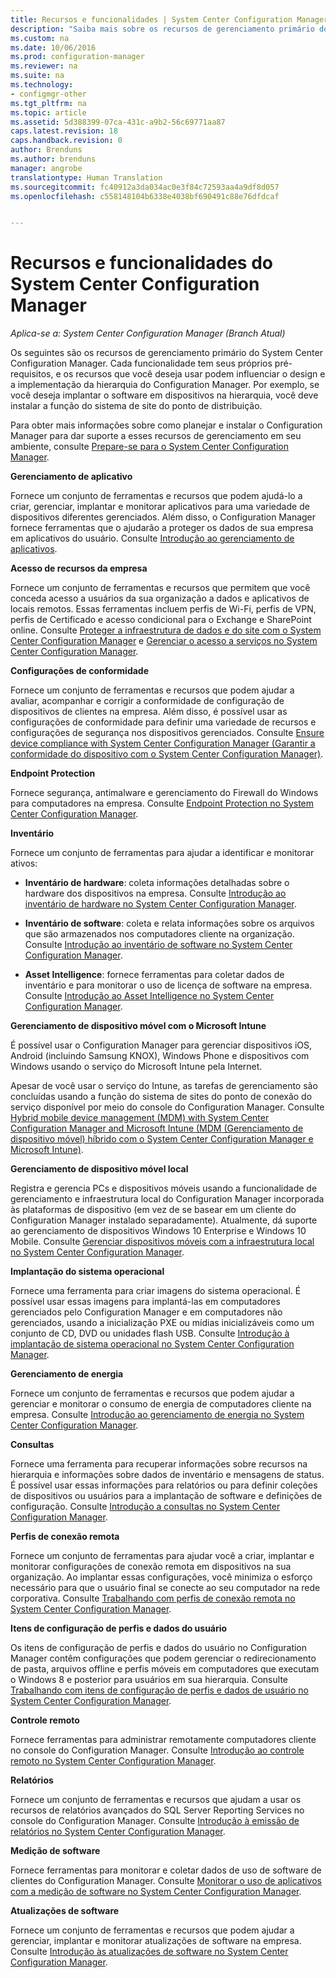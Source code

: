 ```yaml
---
title: Recursos e funcionalidades | System Center Configuration Manager
description: "Saiba mais sobre os recursos de gerenciamento primário do System Center Configuration Manager."
ms.custom: na
ms.date: 10/06/2016
ms.prod: configuration-manager
ms.reviewer: na
ms.suite: na
ms.technology:
- configmgr-other
ms.tgt_pltfrm: na
ms.topic: article
ms.assetid: 5d388399-07ca-431c-a9b2-56c69771aa87
caps.latest.revision: 18
caps.handback.revision: 0
author: Brenduns
ms.author: brenduns
manager: angrobe
translationtype: Human Translation
ms.sourcegitcommit: fc40912a3da034ac0e3f84c72593aa4a9df8d057
ms.openlocfilehash: c558148104b6338e4038bf690491c88e76dfdcaf


---
```

# <a name="features-and-capabilities-of-system-center-configuration-manager"></a>Recursos e funcionalidades do System Center Configuration Manager

*Aplica-se a: System Center Configuration Manager (Branch Atual)*

Os seguintes são os recursos de gerenciamento primário do System Center Configuration Manager. Cada funcionalidade tem seus próprios pré-requisitos, e os recursos que você deseja usar podem influenciar o design e a implementação da hierarquia do Configuration Manager. Por exemplo, se você deseja implantar o software em dispositivos na hierarquia, você deve instalar a função do sistema de site do ponto de distribuição.  

 Para obter mais informações sobre como planejar e instalar o Configuration Manager para dar suporte a esses recursos de gerenciamento em seu ambiente, consulte [Prepare-se para o System Center Configuration Manager](../../../core/plan-design/get-ready.md).  

 **Gerenciamento de aplicativo**  

 Fornece um conjunto de ferramentas e recursos que podem ajudá-lo a criar, gerenciar, implantar e monitorar aplicativos para uma variedade de dispositivos diferentes gerenciados. Além disso, o Configuration Manager fornece ferramentas que o ajudarão a proteger os dados de sua empresa em aplicativos do usuário. Consulte [Introdução ao gerenciamento de aplicativos](/sccm/apps/understand/introduction-to-application-management).

 **Acesso de recursos da empresa**  

 Fornece um conjunto de ferramentas e recursos que permitem que você conceda acesso a usuários da sua organização a dados e aplicativos de locais remotos. Essas ferramentas incluem perfis de Wi-Fi, perfis de VPN, perfis de Certificado e acesso condicional para o Exchange e SharePoint online. Consulte [Proteger a infraestrutura de dados e do site com o System Center Configuration Manager](../../../protect/understand/protect-data-and-site-infrastructure.md) e [Gerenciar o acesso a serviços no System Center Configuration Manager](../../../protect/deploy-use/manage-access-to-services.md).  

 **Configurações de conformidade**  

 Fornece um conjunto de ferramentas e recursos que podem ajudar a avaliar, acompanhar e corrigir a conformidade de configuração de dispositivos de clientes na empresa.  Além disso, é possível usar as configurações de conformidade para definir uma variedade de recursos e configurações de segurança nos dispositivos gerenciados. Consulte [Ensure device compliance with System Center Configuration Manager (Garantir a conformidade do dispositivo com o System Center Configuration Manager)](../../../compliance/understand/ensure-device-compliance.md).  

 **Endpoint Protection**  

 Fornece segurança, antimalware e gerenciamento do Firewall do Windows para computadores na empresa. Consulte [Endpoint Protection no System Center Configuration Manager](../../../protect/deploy-use/endpoint-protection.md).  

 **Inventário**  

 Fornece um conjunto de ferramentas para ajudar a identificar e monitorar ativos:  

-   **Inventário de hardware**: coleta informações detalhadas sobre o hardware dos dispositivos na empresa. Consulte [Introdução ao inventário de hardware no System Center Configuration Manager](../../../core/clients/manage/inventory/introduction-to-hardware-inventory.md).  

-   **Inventário de software**: coleta e relata informações sobre os arquivos que são armazenados nos computadores cliente na organização. Consulte [Introdução ao inventário de software no System Center Configuration Manager](../../../core/clients/manage/inventory/introduction-to-software-inventory.md).  

-   **Asset Intelligence**: fornece ferramentas para coletar dados de inventário e para monitorar o uso de licença de software na empresa. Consulte [Introdução ao Asset Intelligence no System Center Configuration Manager](../../../core/clients/manage/asset-intelligence/introduction-to-asset-intelligence.md).  

**Gerenciamento de dispositivo móvel com o Microsoft Intune**  

 É possível usar o Configuration Manager para gerenciar dispositivos iOS, Android (incluindo Samsung KNOX), Windows Phone e dispositivos com Windows usando o serviço do Microsoft Intune pela Internet.

 Apesar de você usar o serviço do Intune, as tarefas de gerenciamento são concluídas usando a função do sistema de sites do ponto de conexão do serviço disponível por meio do console do Configuration Manager. Consulte [Hybrid mobile device management (MDM) with System Center Configuration Manager and Microsoft Intune (MDM (Gerenciamento de dispositivo móvel) híbrido com o System Center Configuration Manager e Microsoft Intune)](../../../mdm/understand/hybrid-mobile-device-management.md).  

 **Gerenciamento de dispositivo móvel local**  

 Registra e gerencia PCs e dispositivos móveis usando a funcionalidade de gerenciamento e infraestrutura local do Configuration Manager incorporada às plataformas de dispositivo (em vez de se basear em um cliente do Configuration Manager instalado separadamente). Atualmente, dá suporte ao gerenciamento de dispositivos Windows 10 Enterprise e Windows 10 Mobile.  Consulte [Gerenciar dispositivos móveis com a infraestrutura local no System Center Configuration Manager](../../../mdm/understand/manage-mobile-devices-with-on-premises-infrastructure.md).  

 **Implantação do sistema operacional**  

 Fornece uma ferramenta para criar imagens do sistema operacional. É possível usar essas imagens para implantá-las em computadores gerenciados pelo Configuration Manager e em computadores não gerenciados, usando a inicialização PXE ou mídias inicializáveis como um conjunto de CD, DVD ou unidades flash USB. Consulte [Introdução à implantação de sistema operacional no System Center Configuration Manager](../../../osd/understand/introduction-to-operating-system-deployment.md).  

 **Gerenciamento de energia**  

 Fornece um conjunto de ferramentas e recursos que podem ajudar a gerenciar e monitorar o consumo de energia de computadores cliente na empresa. Consulte [Introdução ao gerenciamento de energia no System Center Configuration Manager](../../../core/clients/manage/power/introduction-to-power-management.md).  

 **Consultas**  

 Fornece uma ferramenta para recuperar informações sobre recursos na hierarquia e informações sobre dados de inventário e mensagens de status. É possível usar essas informações para relatórios ou para definir coleções de dispositivos ou usuários para a implantação de software e definições de configuração. Consulte [Introdução a consultas no System Center Configuration Manager](../../../core/servers/manage/introduction-to-queries.md).  

 **Perfis de conexão remota**  

 Fornece um conjunto de ferramentas para ajudar você a criar, implantar e monitorar configurações de conexão remota em dispositivos na sua organização. Ao implantar essas configurações, você minimiza o esforço necessário para que o usuário final se conecte ao seu computador na rede corporativa. Consulte [Trabalhando com perfis de conexão remota no System Center Configuration Manager](/sccm/compliance/deploy-use/create-remote-connection-profiles).  

 **Itens de configuração de perfis e dados do usuário**  

 Os itens de configuração de perfis e dados do usuário no Configuration Manager contêm configurações que podem gerenciar o redirecionamento de pasta, arquivos offline e perfis móveis em computadores que executam o Windows 8 e posterior para usuários em sua hierarquia. Consulte [Trabalhando com itens de configuração de perfis e dados de usuário no System Center Configuration Manager](/sccm/compliance/deploy-use/create-user-data-and-profiles-configuration-items).  

 **Controle remoto**  

 Fornece ferramentas para administrar remotamente computadores cliente no console do Configuration Manager. Consulte [Introdução ao controle remoto no System Center Configuration Manager](../../../core/clients/manage/remote-control/introduction-to-remote-control.md).  

 **Relatórios**  

 Fornece um conjunto de ferramentas e recursos que ajudam a usar os recursos de relatórios avançados do SQL Server Reporting Services no console do Configuration Manager. Consulte [Introdução à emissão de relatórios no System Center Configuration Manager](../../../core/servers/manage/introduction-to-reporting.md).  

 **Medição de software**  

 Fornece ferramentas para monitorar e coletar dados de uso de software de clientes do Configuration Manager. Consulte [Monitorar o uso de aplicativos com a medição de software no System Center Configuration Manager](../../../apps/deploy-use/monitor-app-usage-with-software-metering.md).  

 **Atualizações de software**  

 Fornece um conjunto de ferramentas e recursos que podem ajudar a gerenciar, implantar e monitorar atualizações de software na empresa. Consulte [Introdução às atualizações de software no System Center Configuration Manager](/sccm/sum/understand/software-updates-introduction).  



<!--HONumber=Nov16_HO1-->


